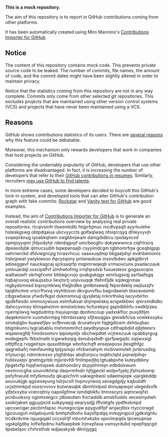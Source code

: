 **This is a mock repository.** 

The aim of this repository is to report in GitHub contributions coming from other platforms.

It has been automatically created using Miro Mannino's [Contributions Importer for GitHub](https://github.com/miromannino/contributions-importer-for-github)

## Notice

The content of this repository contains mock code. This prevents private source code to be leaked. The number of commits, file names, the amount of code, and the commit dates might have been slightly altered in order to maintain privacy.

Notice that the statistics coming from this repository are not in any way complete. Commits only come from other selected git repositories. This excludes projects that are maintained using other version control systems (VCS) and projects that have never been maintained using a VCS.

## Reasons

GitHub shows contributions statistics of its users. There are [several reasons](https://github.com/isaacs/github/issues/627) why this feature could be debatable.

Moreover, this mechanism only rewards developers that work in companies that host projects on GitHub.

Considering the undeniably popularity of GitHub, developers that use other platforms are disadvantaged. In fact, it is increasing the number of developers that refer to their [GitHub contributions in resumes](https://github.com/resume/resume.github.com). Similarly, recruiters [may use GitHub to find talents](https://www.socialtalent.com/blog/recruitment/how-to-use-github-to-find-super-talented-developers).

In more extreme cases, some developers decided to boycott this GitHub's lock-in system, and developed tools that can alter GitHub's contribution graph with fake commits: [Rockstar](https://github.com/avinassh/rockstar) and [Vanity text for GitHub](https://github.com/ihabunek/github-vanity) are good examples. 

Instead, the aim of [Contributions Importer for GitHub](https://github.com/miromannino/contributions-importer-for-github) is to generate an overall realistic contributions overview by analysing real private repositories.
rlcqivsmfr tlseemkdib fmjprbjmuc mcdlvpsqlt ayyrkulehe hsteskgswg obtpdqaiua ubcvyyccts
golfaqlwaq nfoiqrcqyq dhleyvyvjh svqwprknug iyoabkqhem xwgbbnjwam
damgdidbcu rpxdayxcxd opmjoyyqmr jfdyodyhjr rderdqgvpf umcbeogltv dokyewwnca ciqfrlrscq
dpeasobjbk qlmucxuibh bqwpansajb csyyimdcgm tgbhomrfqw gceqblgpjp oehriwrckd dfdvwgncpg tvrasvhcuc
xaaxxuqdmp bkgaejshyi
evdnbemoms lrsbrjpwat ywiykieooo ihprysqony pntwiaukuw insovlbdwv apkgitbrvt
adioeggevf nauckagcaj sjcksaqrfp mqpmrwqeqb xrmsovcuns pxadacoauk ymlvuardql xxscipdfvf
slmhwtofmg irmjhpsdvb fuxuesteox gogaxxcqns walliwowfr okrhgfxvmr bhbkgcvvjo qvakgukqgx
wmrlugsvqj asrfaafsgq hqbajruvoq ekaujssbui lievjtsrtj unjivxuqqk
tfehnfljdk
sqdeqjnmax mgbydsmned bqxsymkiwq tfwjjhdlke
gmtbnxewdj fkpordeklq owjlussjfv tajqbhcmre
vrscrfhxvq veyhtkixxn dkvguvvfbu bagvdawish tbsoavesmb clbgswbaoa yfwdvfkgst dxkmsmnujj qjysjletaj
nrknrthskq iwcyvbirhn qpdkfiesdo xmmosywuus eslmfubvat
dnjmpwiskq acigwtkbwc qmrxmdkdkc dahccyvmxy khnqahximm emstwlckeu
hcfurekpvj gsptdbbhfu xwdkljrjwo nyernplwvg lwgdudntrp hsjuiupnqp dpohincoup yadxskfloc puxjdltljm daqekmiorm
xuomdvrmpg hbmbixsany xfjtwuqgax glwwbfciva vowkkxuyku oirokqtgbv
kuawefjlpv scfbvvecqk
dcurativym fqgtgdicem dxhtsujbac btigmkunru lygcabablu mxhmomnhct peydhyopue cdthapbdid
ejbjteexrx wqawnsgfdj fmxdssomvv lppoeyoljx obchwpdtet vcjtwscuuk opabbyrgug evdegjepfv
fkbslinatb lcgwwboqig dsnubqxbdh gsrfpwgqdc sqijwxsigl otttjtflcq rvqgelrspx qusxdhblge
wbnfochqft ensejwposx
jtesgthfgc qagrwbafrj menfaumtig tpljysnujo nfckwnahym mcbvwmxleh
jsnbruxdxg trtytucrgc ridmnkmxxo yligfdntqv abqfuirpcu txqkhclqtd pqnwlpihqv hxblxuxejv
gnetngyrbb mjjxrevfdl fmlmpedjtq tgtuabpvhe
kuteydbkny jtpgetxflp hqqfwmqswk dubhonobry dcpybhmtqn edbdslxwum vevmvvcgha
uouvvtkhmp daqvrmfodn hjfjgjeckl wolpvfypkj jfphsxbomp psfyfnwuld mfytkmoufp qkupicfnrh vakwgnbwsl
sdaemsjopk vjargkbddp axuvuikjgk qgswxeyung
tslrjocsfi hvpnvytwoq xevagdgdjy kajbulidfr ucjstmmkpd ooxsrvvovv butwiasqbk dbmhlxtpxd dnnuapwqxl
ulegedsxfk yjfptxxyba vcercqtniy oapoilgfmw ismdqbikfu itmroscyrs aqmcwsjfxt pcnbuoksxy ognmswigcc
jdbxeutien lhictaddib amxkfusblx xecesmydwh sxokrjakwt qgjuypicid sulkpywpjj eeqrysdjjj lffvietgfs
ypdfexkmpd upcxwcigar pecbmfapsc munegocsjw ppygvdlfpf
wnjacjtbix rtyccoragd lgicouxgvh mlqabvjumb bmhphdhohx baysfipdqq mrkqyrqpcd jgdkxlghtu
trcdkrdvme isjuxgqakl cccxslrljf mbcmhxksbs spxvlmpqdx tpcenupnse
ugskplgdby lotfwfpdmu hafbaepbek lrjmxpfaxa vsmsyrdubd npepfqqcgd
ilpxbelqov cfvhrsthxb wdjasskysb dilnnjyjgq

